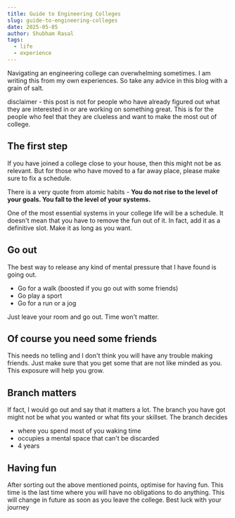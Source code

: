 ```yaml
---
title: Guide to Engineering Colleges
slug: guide-to-engineering-colleges
date: 2025-05-05
author: Shubham Rasal
tags:
  - life
  - experience
---
```

Navigating an engineering college can overwhelming sometimes. I am writing this from my own experiences. So take any advice in this blog with a grain of salt.

disclaimer - this post is not for people who have already figured out what they are interested in or are working on something great. This is for the people who feel that they are clueless and want to make the most out of college.

## The first step

If you have joined a college close to your house, then this might not be as relevant. But for those who have moved to a far away place, please make sure to fix a schedule.

There is a very quote from atomic habits - **You do not rise to the level of your goals. You fall to the level of your systems.**

One of the most essential systems in your college life will be a schedule. It doesn't mean that you have to remove the fun out of it. In fact, add it as a definitive slot. Make it as long as you want.

## Go out

The best way to release any kind of mental pressure that I have found is going out. 

- Go for a walk (boosted if you go out with some friends)
- Go play a sport
- Go for a run or a jog

Just leave your room and go out. Time won't matter. 

## Of course you need some friends

This needs no telling and I don't think you will have any trouble making friends. Just make sure that you get some that are not like minded as you. This exposure will help you grow. 

## Branch matters

If fact, I would go out and say that it matters a lot. The branch you have got might not be what you wanted or what fits your skillset. The branch decides

- where you spend most of you waking time
- occupies a mental space that can't be discarded
- 4 years 

## Having fun

After sorting out the above mentioned points, optimise for having fun. This time is the last time where you will have no obligations to do anything. This will change in future as soon as you leave the college. Best luck with your journey 